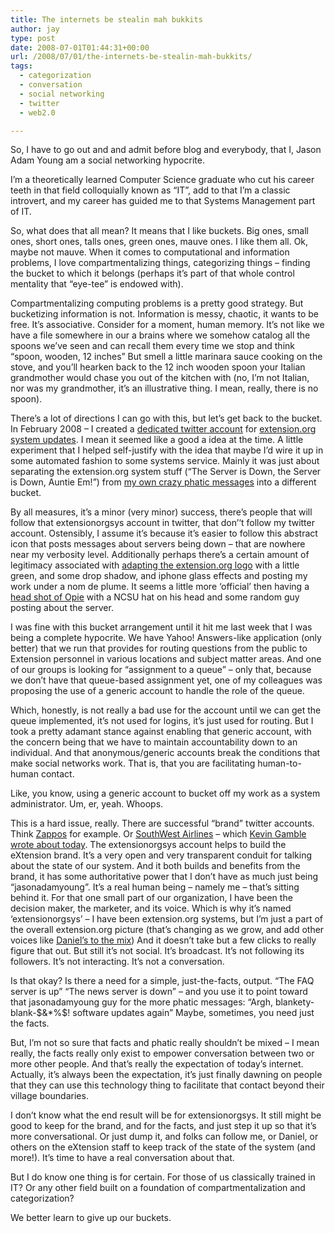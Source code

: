 ```yaml
---
title: The internets be stealin mah bukkits
author: jay
type: post
date: 2008-07-01T01:44:31+00:00
url: /2008/07/01/the-internets-be-stealin-mah-bukkits/
tags:
  - categorization
  - conversation
  - social networking
  - twitter
  - web2.0

---
```

So, I have to go out and and admit before blog and everybody, that I, Jason Adam Young am a social networking hypocrite.

I’m a theoretically learned Computer Science graduate who cut his career teeth in that field colloquially known as “IT”, add to that I’m a classic introvert, and my career has guided me to that Systems Management part of IT.

So, what does that all mean? It means that I like buckets. Big ones, small ones, short ones, talls ones, green ones, mauve ones. I like them all. Ok, maybe not mauve. When it comes to computational and information problems, I love compartmentalizing things, categorizing things &#8211; finding the bucket to which it belongs (perhaps it’s part of that whole control mentality that “eye-tee” is endowed with).

Compartmentalizing computing problems is a pretty good strategy. But bucketizing information is not. Information is messy, chaotic, it wants to be free. It’s associative. Consider for a moment, human memory. It’s not like we have a file somewhere in our a brains where we somehow catalog all the spoons we’ve seen and can recall them every time we stop and think “spoon, wooden, 12 inches” But smell a little marinara sauce cooking on the stove, and you’ll hearken back to the 12 inch wooden spoon your Italian grandmother would chase you out of the kitchen with (no, I’m not Italian, nor was my grandmother, it’s an illustrative thing. I mean, really, there is no spoon).

There’s a lot of directions I can go with this, but let’s get back to the bucket. In February 2008 &#8211; I created a [dedicated twitter account][1] for [extension.org system updates][2]. I mean it seemed like a good a idea at the time. A little experiment that I helped self-justify with the idea that maybe I’d wire it up in some automated fashion to some systems service. Mainly it was just about separating the extension.org system stuff (“The Server is Down, the Server is Down, Auntie Em!”) from [my own crazy phatic messages][3] into a different bucket.

By all measures, it’s a minor (very minor) success, there’s people that will follow that extensionorgsys account in twitter, that don’‘t follow my twitter account. Ostensibly, I assume it’s because it’s easier to follow this abstract icon that posts messages about servers being down &#8211; that are nowhere near my verbosity level. Additionally perhaps there’s a certain amount of legitimacy associated with [adapting the extension.org logo][4] with a little green, and some drop shadow, and iphone glass effects and posting my work under a nom de plume. It seems a little more ‘official’ then having a [head shot of Opie][5] with a NCSU hat on his head and some random guy posting about the server.

I was fine with this bucket arrangement until it hit me last week that I was being a complete hypocrite. We have Yahoo! Answers-like application (only better) that we run that provides for routing questions from the public to Extension personnel in various locations and subject matter areas. And one of our groups is looking for “assignment to a queue” &#8211; only that, because we don’t have that queue-based assignment yet, one of my colleagues was proposing the use of a generic account to handle the role of the queue.

Which, honestly, is not really a bad use for the account until we can get the queue implemented, it’s not used for logins, it’s just used for routing. But I took a pretty adamant stance against enabling that generic account, with the concern being that we have to maintain accountability down to an individual. And that anonymous/generic accounts break the conditions that make social networks work. That is, that you are facilitating human-to-human contact.

Like, you know, using a generic account to bucket off my work as a system administrator. Um, er, yeah. Whoops.

This is a hard issue, really. There are successful “brand” twitter accounts. Think [Zappos][6] for example. Or [SouthWest Airlines][7] &#8211; which [Kevin Gamble][8] [wrote about today][9]. The extensionorgsys account helps to build the eXtension brand. It’s a very open and very transparent conduit for talking about the state of our system. And it both builds and benefits from the brand, it has some authoritative power that I don’t have as much just being “jasonadamyoung”. It’s a real human being &#8211; namely me &#8211; that’s sitting behind it. For that one small part of our organization, I have been the decision maker, the marketer, and its voice. Which is why it’s named ‘extensionorgsys’ &#8211; I have been extension.org systems, but I’m just a part of the overall extension.org picture (that’s changing as we grow, and add other voices like [Daniel’s to the mix][10]) And it doesn’t take but a few clicks to really figure that out. But still it’s not social. It’s broadcast. It’s not following its followers. It’s not interacting. It’s not a conversation.

Is that okay? Is there a need for a simple, just-the-facts, output. “The FAQ server is up” “The news server is down” &#8211; and you use it to point toward that jasonadamyoung guy for the more phatic messages: “Argh, blankety-blank-$&*%$! software updates again” Maybe, sometimes, you need just the facts.

But, I’m not so sure that facts and phatic really shouldn’t be mixed &#8211; I mean really, the facts really only exist to empower conversation between two or more other people. And that’s really the expectation of today’s internet. Actually, it’s always been the expectation, it’s just finally dawning on people that they can use this technology thing to facilitate that contact beyond their village boundaries.

I don’t know what the end result will be for extensionorgsys. It still might be good to keep for the brand, and for the facts, and just step it up so that it’s more conversational. Or just dump it, and folks can follow me, or Daniel, or others on the eXtension staff to keep track of the state of the system (and more!). It’s time to have a real conversation about that.

But I do know one thing is for certain. For those of us classically trained in IT? Or any other field built on a foundation of compartmentalization and categorization?

We better learn to give up our buckets.

 [1]: http://twitter.com/extensionorgsys
 [2]: http://systems.extension.org/docs
 [3]: http://twitter.com/jasonadamyoung
 [4]: http://explore.twitter.com/account/profile_image/extensionorgsys
 [5]: http://www.flickr.com/photos/rambleon/120617573/
 [6]: http://twitter.com/zappos
 [7]: http://twitter.com/southwestair
 [8]: http://twitter.com/k1v1n
 [9]: http://blog.k1v1n.com/2008/06/you-cant-delegate-community-engagement.html
 [10]: http://twitter.com/sdnall